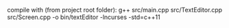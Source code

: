 compile with (from project root folder):
g++ src/main.cpp src/TextEditor.cpp src/Screen.cpp -o bin/textEditor -lncurses -std=c++11
